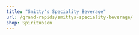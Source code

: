 ```yaml
---
title: "Smitty's Speciality Beverage"
url: /grand-rapids/smittys-speciality-beverage/
shop: Spirituosen
---
```

